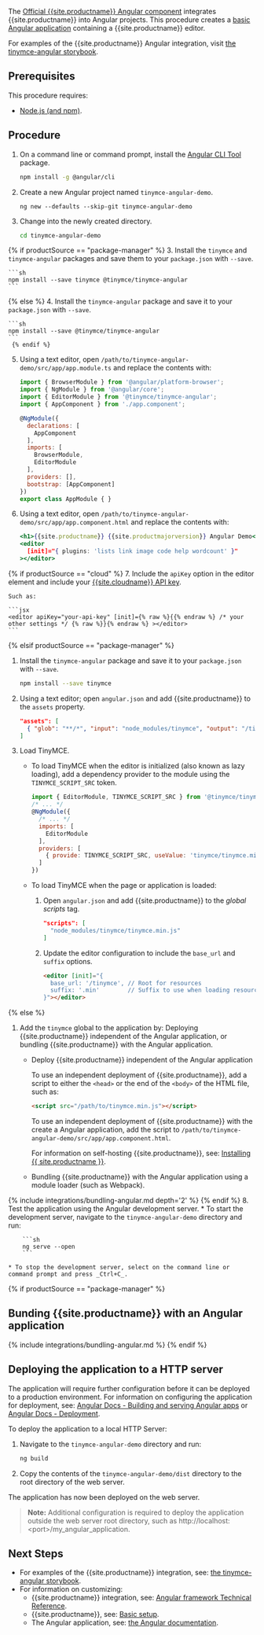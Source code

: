 The [Official {{site.productname}} Angular component](https://github.com/tinymce/tinymce-angular) integrates {{site.productname}} into Angular projects.
This procedure creates a [basic Angular application](https://angular.io/guide/setup-local) containing a {{site.productname}} editor.

For examples of the {{site.productname}} Angular integration, visit [the tinymce-angular storybook](https://tinymce.github.io/tinymce-angular/).

## Prerequisites

This procedure requires:

* [Node.js (and npm)](https://nodejs.org/).

## Procedure

1. On a command line or command prompt, install the [Angular CLI Tool](https://angular.io/cli) package.

    ```sh
    npm install -g @angular/cli
    ```

2. Create a new Angular project named `tinymce-angular-demo`.

    ```
    ng new --defaults --skip-git tinymce-angular-demo
    ```

3. Change into the newly created directory.

    ```sh
    cd tinymce-angular-demo
    ```

{% if productSource == "package-manager" %}
3. Install the `tinymce` and `tinymce-angular` packages and save them to your `package.json` with `--save`.

    ```sh
    npm install --save tinymce @tinymce/tinymce-angular
    ```
{% else %}
4. Install the `tinymce-angular` package and save it to your `package.json` with `--save`.

    ```sh
    npm install --save @tinymce/tinymce-angular
    ```
     {% endif %}

5. Using a text editor, open `/path/to/tinymce-angular-demo/src/app/app.module.ts` and replace the contents with:

    ```js
    import { BrowserModule } from '@angular/platform-browser';
    import { NgModule } from '@angular/core';
    import { EditorModule } from '@tinymce/tinymce-angular';
    import { AppComponent } from './app.component';

    @NgModule({
      declarations: [
        AppComponent
      ],
      imports: [
        BrowserModule,
        EditorModule
      ],
      providers: [],
      bootstrap: [AppComponent]
    })
    export class AppModule { }
    ```

6. Using a text editor, open `/path/to/tinymce-angular-demo/src/app/app.component.html` and replace the contents with:

    ```jsx
    <h1>{{site.productname}} {{site.productmajorversion}} Angular Demo</h1>
    <editor
      [init]="{ plugins: 'lists link image code help wordcount' }"
    ></editor>
    ```

{% if productSource == "cloud" %}
7. Include the `apiKey` option in the editor element and include your [{{site.cloudname}} API key]({{site.accountsignup}}).

    Such as:

    ```jsx
    <editor apiKey="your-api-key" [init]={% raw %}{{% endraw %} /* your other settings */ {% raw %}}{% endraw %} ></editor>
    ```

{% elsif productSource == "package-manager" %}
1. Install the `tinymce-angular` package and save it to your `package.json` with `--save`.

    ```sh
    npm install --save tinymce
    ```

2. Using a text editor; open `angular.json` and add {{site.productname}} to the `assets` property.

    ```json
    "assets": [
      { "glob": "**/*", "input": "node_modules/tinymce", "output": "/tinymce/" }
    ]
    ```

3. Load TinyMCE.
    * To load TinyMCE when the editor is initialized (also known as lazy loading), add a dependency provider to the module using the `TINYMCE_SCRIPT_SRC` token.

        ```js
        import { EditorModule, TINYMCE_SCRIPT_SRC } from '@tinymce/tinymce-angular';
        /* ... */
        @NgModule({
          /* ... */
          imports: [
            EditorModule
          ],
          providers: [
            { provide: TINYMCE_SCRIPT_SRC, useValue: 'tinymce/tinymce.min.js' }
          ]
        })
        ```

    * To load TinyMCE when the page or application is loaded:

        1. Open `angular.json` and add {{site.productname}} to the *global scripts* tag.

            ```json
            "scripts": [
              "node_modules/tinymce/tinymce.min.js"
            ]
            ```

        2. Update the editor configuration to include the `base_url` and `suffix` options.

            ```html
            <editor [init]="{
              base_url: '/tinymce', // Root for resources
              suffix: '.min'        // Suffix to use when loading resources
            }"></editor>
            ```

{% else %}
1. Add the `tinymce` global to the application by: Deploying {{site.productname}} independent of the Angular application, or bundling {{site.productname}} with the Angular application.

    * Deploy {{site.productname}} independent of the Angular application

      To use an independent deployment of {{site.productname}}, add a script to either the `<head>` or the end of the `<body>` of the HTML file, such as:

      ```html
      <script src="/path/to/tinymce.min.js"></script>
      ```

      To use an independent deployment of {{site.productname}} with the create a Angular application, add the script to `/path/to/tinymce-angular-demo/src/app/app.component.html`.

      For information on self-hosting {{site.productname}}, see: [Installing {{ site.productname }}]({{site.baseurl}}/general-configuration-guide/advanced-install/).

    <a id="bundle" class="anchor"></a>
    * Bundling {{site.productname}} with the Angular application using a module loader (such as Webpack).

{% include integrations/bundling-angular.md depth='2' %}
{% endif %}
8. Test the application using the Angular development server.
    * To start the development server, navigate to the `tinymce-angular-demo` directory and run:

        ```sh
        ng serve --open
        ```

    * To stop the development server, select on the command line or command prompt and press _Ctrl+C_.

{% if productSource == "package-manager" %}
## Bunding {{site.productname}} with an Angular application

{% include integrations/bundling-angular.md %}
{% endif %}

## Deploying the application to a HTTP server

The application will require further configuration before it can be deployed to a production environment. For information on configuring the application for deployment, see: [Angular Docs - Building and serving Angular apps](https://angular.io/guide/build) or [Angular Docs - Deployment](https://angular.io/guide/deployment).

To deploy the application to a local HTTP Server:

1. Navigate to the `tinymce-angular-demo` directory and run:

    ```sh
    ng build
    ```

2. Copy the contents of the `tinymce-angular-demo/dist` directory to the root directory of the web server.

The application has now been deployed on the web server.

> **Note:** Additional configuration is required to deploy the application outside the web server root directory, such as http://localhost:&#60;port&#62;/my_angular_application.

## Next Steps

* For examples of the {{site.productname}} integration, see: [the tinymce-angular storybook](https://tinymce.github.io/tinymce-angular/).
* For information on customizing:
  * {{site.productname}} integration, see: [Angular framework Technical Reference]({{site.baseurl}}/how-to-guides/environment-setup/angular/angular-ref/).
  * {{site.productname}}, see: [Basic setup]({{site.baseurl}}/general-configuration-guide/basic-setup/).
  * The Angular application, see: [the Angular documentation](https://angular.io/docs).
